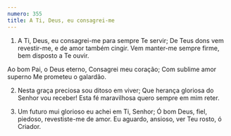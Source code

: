 ```yaml
---
numero: 355
title: A Ti, Deus, eu consagrei-me
---
```

1. A Ti, Deus, eu consagrei-me para sempre Te servir;
De Teus dons vem revestir-me, e de amor também cingir.
Vem manter-me sempre firme, bem disposto a Te ouvir.

Ao bom Pai, o Deus eterno,
Consagrei meu coração;
Com sublime amor superno
Me prometeu o galardão.

2. Nesta graça preciosa sou ditoso em viver;
Que herança gloriosa do Senhor vou receber!
Esta fé maravilhosa quero sempre em mim reter.

3. Um futuro mui glorioso eu achei em Ti, Senhor;
Ó bom Deus, fiel, piedoso, revestiste-me de amor.
Eu aguardo, ansioso, ver Teu rosto, ó Criador.
